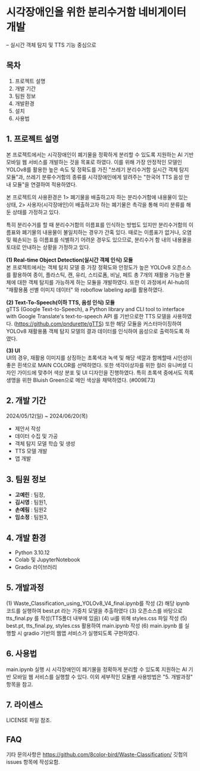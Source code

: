 # 시각장애인을 위한 분리수거함 네비게이터 개발
– 실시간 객체 탐지 및 TTS 기능 중심으로

## 목차
1. 프로젝트 설명
2. 개발 기간
3. 팀원 정보
4. 개발환경
5. 설치
6. 사용법

## 1. 프로젝트 설명
본 프로젝트에서는 시각장애인이 폐기물을 정확하게 분리할 수 있도록 지원하는 AI 기반 모바일 웹 서비스를 개발하는 것을 목표로 하였다.
이를 위해 가장 안정적인 모델인 YOLOv8를 활용한 높은 속도 및 정확도를 가진 "쓰레기 분리수거함 실시간 객체 탐지 모듈"과, 쓰레기 분류수거함의 종류를 시각장애인에게 알려주는 "한국어 TTS 음성 안내 모듈"을 연결하여 적용하였다.

본 프로젝트의 사용환경은 1> 폐기물을 배출하고자 하는 분리수거함에 내용물이 있는 상태, 2> 사용자(시각장애인)이 배출하고자 하는 폐기물은 촉각을 통해 미리 분류를 해둔 상태를 가정하고 있다.

특히 분리수거를 할 때 분리수거함의 이름표를 인식하는 방법도 있지만 분리수거함의 이름표와 폐기물의 내용물이 불일치하는 경우가 간혹 있다. 때로는 이름표가 없거나, 오염 및 훼손되는 등 이름표를 식별하기 어려운 경우도 있으므로, 분리수거 함 내의 내용물을 토대로 안내하는 상황을 가정하고 있다.

**(1) Real-time Object Detection(실시간 객체 인식) 모듈**<br/>
본 프로젝트에서는 객체 탐지 모델 중 가장 정확도와 안정도가 높은 YOLOv8 오픈소스를 활용하여 종이, 플라스틱, 캔, 유리, 스티로폼, 비닐, 페트 총 7개의 재활용 가능한 물체에 대한 객체 탐지를 가능하게 하는 모듈을 개발하였다. 또한 이 과정에서 AI-hub의 "재활용품 선별 이미지 데이터" 와 roboflow labeling api를 활용하였다. 

**(2) Text-To-Speech(이하 TTS, 음성 인식) 모듈**<br/>
gTTS (Google Text-to-Speech), a Python library and CLI tool to interface with Google Translate's text-to-speech API 를 기반으로한 TTS 모델을 사용하였다.
(https://github.com/pndurette/gTTS) 또한 해당 모듈을 커스터마이징하여 YOLOv8 재활용품 객체 탐지 모델의 결과 데이터를 인식하여 음성으로 출력하도록 하였다.

**(3) UI**<br/>
UI의 경우, 재활용 이미지를 상징하는 초록색과 녹색 및 해당 색깔과 함께할때 시인성이 좋은 흰색으로 MAIN COLOR를 선택하였다.
또한 색각이상자를 위한 컬러 유니버셜 디자인 가이드에 맞추어 색상 분포 및 UI 디자인을 진행하였다. 특히 초록색 중에서도 적록생맹을 위한 Bluish Green으로 메인 색상을 채택하였다. (#009E73)

## 2. 개발 기간
2024/05/12(일) ~ 2024/06/20(목)
- 제안서 작성
- 데이터 수집 및 가공
- 객체 탐지 모델 학습 및 생성
- TTS 모델 개발
- 앱 개발

## 3. 팀원 정보
- **고예린** : 팀장,
- **김시영** : 팀원1, 
- **손예림** : 팀원2
- **임소정** : 팀원3, 

## 4. 개발 환경
- Python 3.10.12
- Colab 및 JupyterNotebook
- Gradio 라이브러리

## 5. 개발과정
(1) Waste_Classification_using_YOLOv8_V4_final.ipynb를 작성
(2) 해당 ipynb 코드를 실행하여 best.pt 라는 가중치 모델을 추출하였다
(3) 오픈소스를 바탕으로 tts_final.py 를 작성(TTS폴더 내부에 있음)
(4) ui를 위해 styles.css 파일 작성
(5) best.pt, tts_final.py, styles.css 활용하여 main.ipynb 작성
(6) main.ipynb 를 실행할 시 gradio 기반의 웹앱 서비스가 실행되도록 구현하였다.

## 6. 사용법
main.ipynb 실행 시 시각장애인이 폐기물을 정확하게 분리할 수 있도록 지원하는 AI 기반 모바일 웹 서비스를 실행할 수 있다.
이외 세부적인 모듈별 사용방법은 "5. 개발과정" 항목을 참고.

## 7. 라이센스
LICENSE 파일 참조.

## FAQ
기타 문의사항은 https://github.com/8color-bird/Waste-Classification/ 깃헙의 issues 항목에 작성요함.
